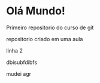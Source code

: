 # Olá Mundo!
Primeiro repositorio do curso de git

repositorio criado em uma aula

linha 2

dbisubfdibfs

mudei agr
